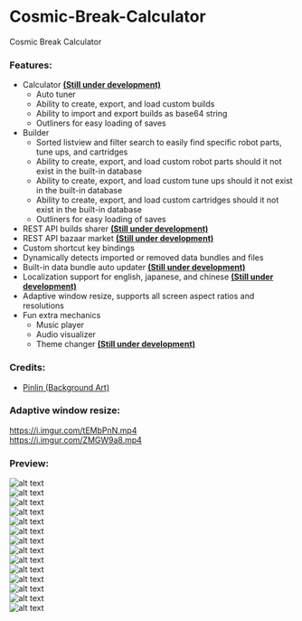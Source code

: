 # Cosmic-Break-Calculator
Cosmic Break Calculator

### Features:  
- Calculator **<ins>(Still under development)</ins>**  
  - Auto tuner  
  - Ability to create, export, and load custom builds
  - Ability to import and export builds as base64 string  
  - Outliners for easy loading of saves  
- Builder  
  - Sorted listview and filter search to easily find specific robot parts, tune ups, and cartridges  
  - Ability to create, export, and load custom robot parts should it not exist in the built-in database  
  - Ability to create, export, and load custom tune ups should it not exist in the built-in database  
  - Ability to create, export, and load custom cartridges should it not exist in the built-in database  
  - Outliners for easy loading of saves  
- REST API builds sharer **<ins>(Still under development)</ins>**  
- REST API bazaar market **<ins>(Still under development)</ins>**  
- Custom shortcut key bindings  
- Dynamically detects imported or removed data bundles and files  
- Built-in data bundle auto updater **<ins>(Still under development)</ins>**  
- Localization support for english, japanese, and chinese **<ins>(Still under development)</ins>**  
- Adaptive window resize, supports all screen aspect ratios and resolutions  
- Fun extra mechanics  
  - Music player  
  - Audio visualizer  
  - Theme changer **<ins>(Still under development)</ins>**  

### Credits:  
- [Pinlin (Background Art)](https://www.deviantart.com/pinlin)  

### Adaptive window resize:  
https://i.imgur.com/tEMbPnN.mp4  
https://i.imgur.com/ZMGW9a8.mp4  

### Preview:  
![alt text](https://cdn.discordapp.com/attachments/643683921258610740/757701732624105512/mbhjd.gif)  
![alt text](https://cdn.discordapp.com/attachments/643683921258610740/757704816729391234/unknown.png)  
![alt text](https://cdn.discordapp.com/attachments/643683921258610740/758072912757522583/unknown.png)  
![alt text](https://cdn.discordapp.com/attachments/332391424072876033/750745249302708344/unknown.png)  
![alt text](https://i.imgur.com/iLrb5cl.png)  
![alt text](https://i.imgur.com/igcM1B1.png)  
![alt text](https://cdn.discordapp.com/attachments/643683921258610740/800242933428256768/unknown.png)  
![alt text](https://i.imgur.com/iexiue2.png)  
![alt text](https://i.imgur.com/sffKZg6.png)  
![alt text](https://cdn.discordapp.com/attachments/643683921258610740/797023153447632906/ghfhdfhdfj.gif)  
![alt text](https://i.imgur.com/OAPwcCE.png)  
![alt text](https://i.imgur.com/EORQNI4.png)  
![alt text](https://i.imgur.com/swuolIz.gif)  
![alt text](https://i.imgur.com/mh2m1YD.gif)  
